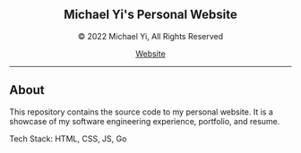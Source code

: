 <div align="center">
    <h2>Michael Yi's Personal Website</h2>
    <p>© 2022 Michael Yi, All Rights Reserved</p>
    <a href="https://michael-yi.com/">Website</a>
</div>

<hr/>

## About 

This repository contains the source code to my personal website. It is a showcase of my software engineering experience, portfolio, and resume.

Tech Stack: HTML, CSS, JS, Go